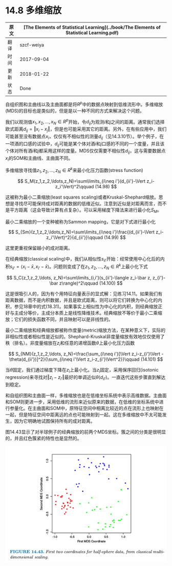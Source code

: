 # 14.8 多维缩放

| 原文   | [The Elements of Statistical Learning](../book/The Elements of Statistical Learning.pdf) |
| ---- | ---------------------------------------- |
| 翻译   | szcf-weiya                               |
| 时间   | 2017-09-04                   |
|更新|2018-01-22|
|状态|Done|

自组织图和主曲线以及主曲面都是将$R^p$中的数据点映射到低维流形中。多维缩放(MDS)的目标也是类似的，但是是以一种不同的方式来解决这个问题。

我们以观测值$x_1, x_2,\ldots, x_N\in R^p$开始，令$d_{ij}$为观测$i$和$j$之间的距离。通常我们选择欧式距离$d_{ij}=\Vert x_i-x_j\Vert$，但是也可能采用其它的距离。另外，在有些应用中，我们可能甚至没有数据点$x_i$，仅仅有不相似性的测量$d_{ij}$（见14.3.10节）。举个例子，在一项酒的口感的试验中，$d_{ij}$可能是某个体对酒$i$和$j$口感的不同的一个度量，并且该个体对所有酒$i$和$j$都采用这样的度量。MDS仅仅需要不相似性$d_{ij}$，这与需要数据点$x_i$的SOM和主曲线、主曲面不同。

多维缩放寻找值$z_1,z_2,\ldots,z_N\in R^k$来最小化压力函数(stress function)

$$
S_M(z_1,z_2,\ldots,z_N)=\sum\limits_{i\neq i'}(d_{ii'}-\Vert z_i-z_i'\Vert)^2\qquad (14.98)
$$

这被称为最小二乘缩放(least squares scaling)或者Kruskal-Shephard缩放。思想是寻找尽可能保持成对距离的数据的低维近似。注意到近似是对距离而言，而不是平方距离（这会导致计算有点复杂）。可以采用梯度下降法来进行最小化$S_M$。

最小二乘缩放的一个变种被称为Sammon mapping，它是对下式进行最小化

$$
S_{Sm}(z_1,z_2,\ldots,z_N)=\sum\limits_{i\neq i'}\frac{(d_{ii'}-\Vert z_i-z_i'\Vert)^2}{d_{ii'}}\qquad (14.99)
$$

这里更重视保留越小的成对距离。

在经典缩放(classical scaling)中，我们从相似性$s_{ii'}$开始：经常使用中心化后的内积$s_{ii'}=\langle x_i-\bar x,x_{i'}-\bar x\rangle$。问题则变成了在$z_1,z_2,\ldots,z_N\in R^k$上最小化下式

$$
S_C(z_1,z_2,\ldots, z_N)=\sum\limits_{i,i'}(s_{ii'}-\langle z_i-\bar z, z_{i'}-\bar z\rangle)^2\qquad (14.100)
$$

这是很吸引人的，因为有个用特征向量表示的显式解：见练习14.11。如果我们有距离数据，而不是内积数据，并且是欧式距离，则可以将它们转换为中心化的内积，参见18章中的式(18.31)。如果事实上相似性为中心化的内积，则经典缩放正好与主成分等价，主成分本质上是线性降维技术。经典缩放不等价于最小二乘缩放；它们的损失函数不同，并且映射可以是非线性的。

最小二乘缩放和经典缩放都被称作度量(metric)缩放方法，在某种意义下，实际的非相似性或者相似性是近似的。Shephard-Kruskal非度量缩放有效地仅仅使用了秩（排名）。非度量缩放在$z_i$和任意的递增函数$\theta$上最小化压力函数

$$
S_{NM}(z_1,z_2,\ldots, z_N)=\frac{\sum_{i\neq i'}[\Vert z_i-z_{i'}\Vert - \theta(d_{ii'})]^2}{\sum_{i\neq i'\Vert z_i-z_{i'}\Vert^2}}\qquad (14.101)
$$

当$\theta$固定，我们通过梯度下降在$z_i$上最小化。当$z_i$固定，采用保序回归(isotonic regression)来寻找对$\Vert z_i-z_{i'}\Vert$最好的单调近似$\theta(d_{ii'})$。一直迭代这些步骤直到解达到稳定。

和自组织图和主曲面一样，多维缩放也是在低维坐标系统中表示高维数据。主曲面和SOM则更进一步，采用低维的流形来近似原来的数据，在低维的坐标系统中进行参量化。在主曲面和SOM中，原特征空间中相离比较近的点在流形上也映射在一起，但是特征空间中距离远的点也可能映射到一起。这在多维缩放中不太可能发生，因为它明确地试图保持所有的成对距离。

图14.43显示了对半球例子的经典缩放的前两个MDS坐标。簇之间的分类是很明显的，并且红色簇紧的特性也是显然的。

![](../img/14/fig14.43.png)
